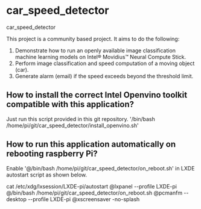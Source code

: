 # car_speed_detector
car_speed_detector

This project is a community based project. 
It aims to do the following:
1. Demonstrate how to run an openly available image classification machine learning models on Intel® Movidius™ Neural Compute Stick.
2. Perform image classification and speed computation of a moving object (car).
3. Generate alarm (email) if the speed exceeds beyond the threshold limit.

How to install the correct Intel Openvino toolkit compatible with this application?
------------------------------
Just run this script provided in this git repository. '/bin/bash /home/pi/git/car_speed_detector/install_openvino.sh' 

How to run this application automatically on rebooting raspberry Pi?
-----------------
Enable '@/bin/bash /home/pi/git/car_speed_detector/on_reboot.sh' in LXDE autostart script as shown below.

cat /etc/xdg/lxsession/LXDE-pi/autostart
@lxpanel --profile LXDE-pi
@/bin/bash /home/pi/git/car_speed_detector/on_reboot.sh
@pcmanfm --desktop --profile LXDE-pi
@xscreensaver -no-splash
